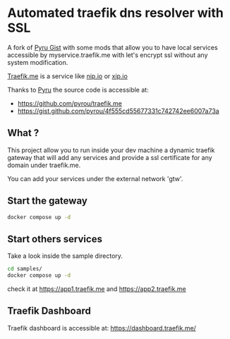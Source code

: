 # Automated traefik dns resolver with SSL

A fork of [Pyru Gist](https://gist.github.com/pyrou/4f555cd55677331c742742ee6007a73a) with some mods that allow you to have local services accessible by myservice.traefik.me with let's encrypt ssl without any system modification.

[Traefik.me](https://traefik.me/) is a service like [nip.io](https://nip.io/) or [xip.io](https://xip.io/) 

Thanks to [Pyru](https://github.com/pyrou) the source code is accessible at:

- https://github.com/pyrou/traefik.me
- https://gist.github.com/pyrou/4f555cd55677331c742742ee6007a73a

## What ?

This project allow you to run inside your dev machine a dynamic traefik gateway that will add any services and provide a ssl certificate for any domain under traefik.me. 

You can add your services under the external network 'gtw'.

## Start the gateway

```sh
docker compose up -d
```

## Start others services

Take a look inside the sample directory.

```sh
cd samples/
docker compose up -d
```

check it at https://app1.traefik.me and https://app2.traefik.me

## Traefik Dashboard

Traefik dashboard is accessible at: https://dashboard.traefik.me/





